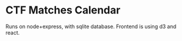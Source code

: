 # CTF Matches Calendar 

Runs on node+express, with sqlite database. Frontend is using d3 and react.
